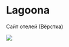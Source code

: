 # Lagoona
Сайт отелей (Вёрстка) 

![](https://github.com/Dilyara5/Lagoona/blob/master/image_2022-02-07_22-07-07-min.png)
